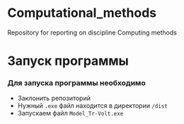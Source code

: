 # Computational_methods
 Repository for reporting on discipline Computing methods
 
 
 
 Запуск программы
=====================
 
 ### Для запуска программы необходимо 
 
 
* Заклонить репозиторий
* Нужный `.exe` файл находится в директории `/dist`
* Запускаем файл `Model_Tr-Volt.exe`
 
